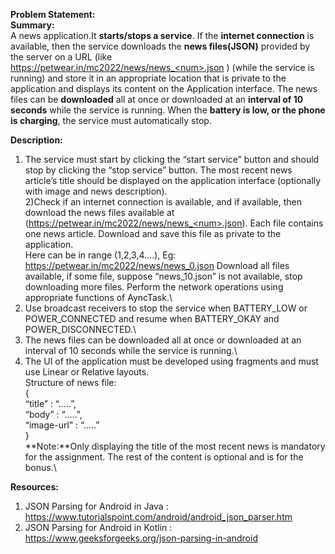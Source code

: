 **Problem Statement:**\
**Summary:**\
A news application.It **starts/stops a service**. If the **internet connection** is available, then the
service downloads the **news files(JSON)** provided by the server on a URL (like
https://petwear.in/mc2022/news/news_<num>.json ) (while the service is running) and store it in
an appropriate location that is private to the application and displays its content on the
Application interface.
The news files can be **downloaded** all at once or downloaded at an **interval of 10 seconds** while
the service is running.
When the **battery is low, or the phone is charging**, the service must automatically stop.
  
  
**Description:**
1) The service must start by clicking the “start service” button and should stop by clicking
the “stop service” button. The most recent news article’s title should be displayed on the
application interface (optionally with image and news description).\
2)Check if an internet connection is available, and if available, then download the news
files available at (https://petwear.in/mc2022/news/news_<num>.json). Each file contains
one news article. Download and save this file as private to the application.\
Here <num> can be in range (1,2,3,4….), Eg:
https://petwear.in/mc2022/news/news_0.json
Download all files available, if some file, suppose “news_10.json” is not available, stop
downloading more files. Perform the network operations using appropriate functions of
AyncTask.\
3) Use broadcast receivers to stop the service when BATTERY_LOW or
POWER_CONNECTED and resume when BATTERY_OKAY and POWER_DISCONNECTED.\
4) The news files can be downloaded all at once or downloaded at an interval of 10
seconds while the service is running.\
5) The UI of the application must be developed using fragments and must use Linear or
Relative layouts.\
Structure of news file:\
{\
“title” : “.....”,\
“body” : “.....”,\
“image-url” : “.....”\
}\
**Note:**Only displaying the title of the most recent news is mandatory for the assignment.
The rest of the content is optional and is for the bonus.\
  
  
**Resources:**
1. JSON Parsing for Android in Java :
https://www.tutorialspoint.com/android/android_json_parser.htm
2. JSON Parsing for Android in Kotlin :
https://www.geeksforgeeks.org/json-parsing-in-android 
